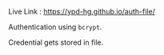 Live Link : https://ypd-hg.github.io/auth-file/

Authentication using `bcrypt`.

Credential gets stored in file.
